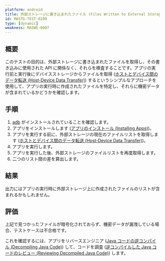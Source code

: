 ```yaml
---
platform: android
title: 外部ストレージに書き込まれたファイル (Files Written to External Storage)
id: MASTG-TEST-0200
type: [dynamic]
weakness: MASWE-0007
---
```


## 概要

このテストの目的は、外部ストレージに書き込まれたファイルを取得し、その書き込みに使用された API に関係なく、それらを検査することです。アプリの実行前と実行後にデバイスストレージからファイルを取得 ([ホストとデバイス間のデータ転送 (Host-Device Data Transfer)](../../../techniques/android/MASTG-TECH-0002.md)) するというシンプルなアプローチを使用して、アプリの実行時に作成されたファイルを特定し、それらに機密データが含まれているかどうかを確認します。

## 手順

1. [adb](../../../tools/android/MASTG-TOOL-0004.md) がインストールされていることを確認します。
2. アプリをインストールします ([アプリのインストール (Installing Apps)](../../../techniques/android/MASTG-TECH-0005.md))。
3. アプリを実行する前に、外部ストレージの現在のファイルリストを取得します ([ホストとデバイス間のデータ転送 (Host-Device Data Transfer)](../../../techniques/android/MASTG-TECH-0002.md))。
4. アプリを実行します。
5. アプリを実行した後、外部ストレージのファイルリストを再度取得します。
6. 二つのリスト間の差を算出します。

## 結果

出力にはアプリの実行時に外部ストレージ上に作成されたファイルのリストが含まれるかもしれません。

## 評価

上記で見つかったファイルが暗号化されておらず、機密データが漏洩している場合、テストケースは不合格です。

これを確認するには、アプリをリバースエンジニア ([Java コードの逆コンパイル (Decompiling Java Code)](../../../techniques/android/MASTG-TECH-0017.md)) して、コードを調査 ([逆コンパイルした Java コードのレビュー (Reviewing Decompiled Java Code)](../../../techniques/android/MASTG-TECH-0023.md)) します。
